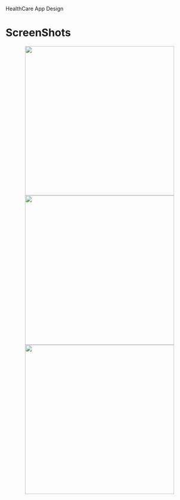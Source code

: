 

HealthCare App Design

# ScreenShots


<div align="center">
    <img src="WhatsApp Image 2019-09-21 at 4.20.29 PM.jpeg" width="400px"</img> 
</div>

<div align="center">
    <img src="WhatsApp Image 2019-09-21 at 4.20.29 PM(1).jpeg" width="400px"</img> 
</div>

<div align="center">
    <img src="WhatsApp Image 2019-09-21 at 4.20.29 PM(2).jpeg" width="400px"</img> 
</div>



